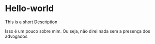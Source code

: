 # Hello-world
This is a short Description

Isso é um pouco sobre mim. Ou seja, não direi nada sem a presença dos advogados.
